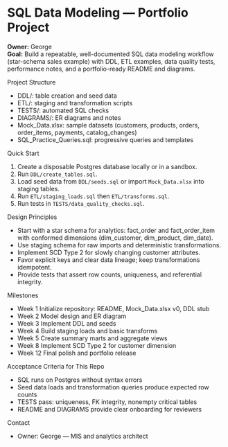 # SQL Data Modeling — Portfolio Project

**Owner:** George  
**Goal:** Build a repeatable, well-documented SQL data modeling workflow (star-schema sales example) with DDL, ETL examples, data quality tests, performance notes, and a portfolio-ready README and diagrams.

Project Structure
- DDL/: table creation and seed data
- ETL/: staging and transformation scripts
- TESTS/: automated SQL checks
- DIAGRAMS/: ER diagrams and notes
- Mock_Data.xlsx: sample datasets (customers, products, orders, order_items, payments, catalog_changes)
- SQL_Practice_Queries.sql: progressive queries and templates

Quick Start
1. Create a disposable Postgres database locally or in a sandbox.
2. Run `DDL/create_tables.sql`.
3. Load seed data from `DDL/seeds.sql` or import `Mock_Data.xlsx` into staging tables.
4. Run `ETL/staging_loads.sql` then `ETL/transforms.sql`.
5. Run tests in `TESTS/data_quality_checks.sql`.

Design Principles
- Start with a star schema for analytics: fact_order and fact_order_item with conformed dimensions (dim_customer, dim_product, dim_date).
- Use staging schema for raw imports and deterministic transformations.
- Implement SCD Type 2 for slowly changing customer attributes.
- Favor explicit keys and clear data lineage; keep transformations idempotent.
- Provide tests that assert row counts, uniqueness, and referential integrity.

Milestones
- Week 1 Initialize repository: README, Mock_Data.xlsx v0, DDL stub
- Week 2 Model design and ER diagram
- Week 3 Implement DDL and seeds
- Week 4 Build staging loads and basic transforms
- Week 5 Create summary marts and aggregate views
- Week 8 Implement SCD Type 2 for customer dimension
- Week 12 Final polish and portfolio release

Acceptance Criteria for This Repo
- SQL runs on Postgres without syntax errors
- Seed data loads and transformation queries produce expected row counts
- TESTS pass: uniqueness, FK integrity, nonempty critical tables
- README and DIAGRAMS provide clear onboarding for reviewers

Contact
- Owner: George — MIS and analytics architect
